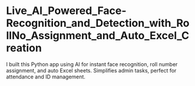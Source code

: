 # Live_AI_Powered_Face-Recognition_and_Detection_with_RollNo_Assignment_and_Auto_Excel_Creation
I built this Python app using AI for instant face recognition, roll number assignment, and auto Excel sheets. Simplifies admin tasks, perfect for attendance and ID management.
